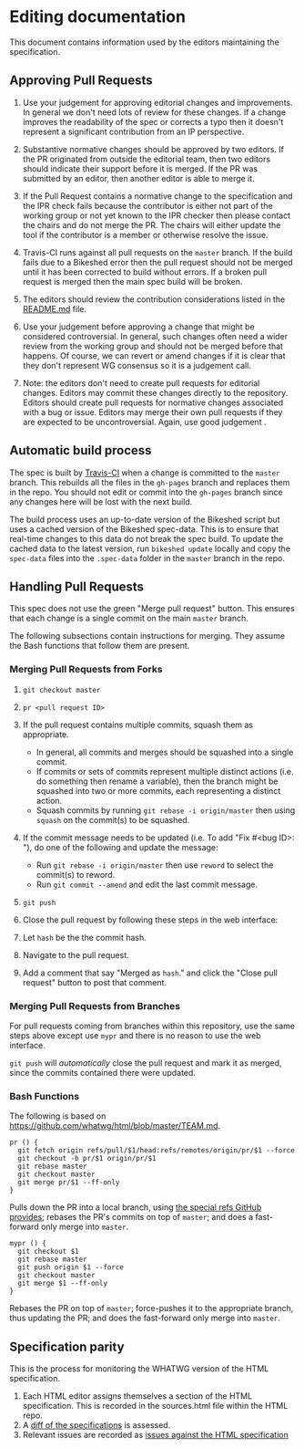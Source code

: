 # Editing documentation

This document contains information used by the editors maintaining the specification.

## Approving Pull Requests

1. Use your judgement for approving editorial changes and improvements. In general we don't need lots of review for these changes. If a change improves the readability of the spec or corrects a typo then it doesn't represent a significant contribution from an IP perspective.

2. Substantive normative changes should be approved by two editors. If the PR originated from outside the editorial team, then two editors should indicate their support before it is merged. If the PR was submitted by an editor, then another editor is able to merge it.

3. If the Pull Request contains a normative change to the specification and the IPR check fails because the contributor is either not part of the working group or not yet known to the IPR checker then please contact the chairs and do not merge the PR. The chairs will either update the tool if the contributor is a member or otherwise resolve the issue.

4. Travis-CI runs against all pull requests on the `master` branch. If the build fails due to a Bikeshed error then the pull request should not be merged until it has been corrected to build without errors. If a broken pull request is merged then the main spec build will be broken.

5. The editors should review the contribution considerations listed in the [README.md](README.md) file.

6. Use your judgement before approving a change that might be considered controversial. In general, such changes often need a wider review from the working group and should not be merged before that happens. Of course, we can revert or amend changes if it is clear that they don't represent WG consensus so it is a judgement call.

7. Note: the editors don't need to create pull requests for editorial changes. Editors may commit these changes directly to the repository. Editors should create pull requests for normative changes associated with a bug or issue. Editors may merge their own pull requests if they are expected to be uncontroversial. Again, use good judgement .

## Automatic build process

The spec is built by [Travis-CI](https://travis-ci.org/) when a change is committed to the `master` branch. This rebuilds all the files in the `gh-pages` branch and replaces them in the repo. You should not edit or commit into the `gh-pages` branch since any changes here will be lost with the next build.

The build process uses an up-to-date version of the Bikeshed script but uses a cached version of the Bikeshed spec-data. This is to ensure that real-time changes to this data do not break the spec build. To update the cached data to the latest version, run `bikeshed update` locally and copy the `spec-data` files into the `.spec-data` folder in the `master` branch in the repo.

## Handling Pull Requests

This spec does not use the green "Merge pull request" button. This ensures that each change is a single commit on the main `master` branch.

The following subsections contain instructions for merging. They assume the Bash functions that follow them are present.

### Merging Pull Requests from Forks

1. `git checkout master`

1. `pr <pull request ID>`

1. If the pull request contains multiple commits, squash them as appropriate.
   * In general, all commits and merges should be squashed into a single commit.
   * If commits or sets of commits represent multiple distinct actions (i.e. do something then rename a variable), then the branch might be squashed into two or more commits, each representing a distinct action.
   * Squash commits by running `git rebase -i origin/master` then using `squash` on the commit(s) to be squashed.

1. If the commit message needs to be updated (i.e. To add "Fix #\<bug ID\>: "), do one of the following and update the message:
    * Run `git rebase -i origin/master` then use `reword` to select the commit(s) to reword.
    * Run `git commit --amend` and edit the last commit message.

1. `git push`

1. Close the pull request by following these steps in the web interface:
  1. Let `hash` be the the commit hash.
  1. Navigate to the pull request.
  1. Add a comment that say "Merged as `hash`." and click the "Close pull request" button to post that
comment.

### Merging Pull Requests from Branches
For pull requests coming from branches within this repository, use the same steps above except use `mypr` and there is no reason to use the web interface.

`git push` will _automatically_ close the pull request and mark it as merged, since the commits contained there were updated.

### Bash Functions
The following is based on https://github.com/whatwg/html/blob/master/TEAM.md.

```
pr () {
  git fetch origin refs/pull/$1/head:refs/remotes/origin/pr/$1 --force
  git checkout -b pr/$1 origin/pr/$1
  git rebase master
  git checkout master
  git merge pr/$1 --ff-only
}
```
Pulls down the PR into a local branch, using [the special refs GitHub provides](https://help.github.com/articles/checking-out-pull-requests-locally/); rebases the PR's commits on top of `master`; and does a fast-forward only merge into `master`.

```
mypr () {
  git checkout $1
  git rebase master
  git push origin $1 --force
  git checkout master
  git merge $1 --ff-only
}
```
Rebases the PR on top of `master`; force-pushes it to the appropriate branch, thus updating the PR; and does the fast-forward only merge into `master`.


## Specification parity

This is the process for monitoring the WHATWG version of the HTML specification.

1. Each HTML editor assigns themselves a section of the HTML specification. This is recorded in the sources.html file within the HTML repo.
2. A [diff of the specifications](https://diffofhtmls.herokuapp.com/) is assessed.
3. Relevant issues are recorded as [issues against the HTML specification](https://github.com/w3c/html/issues)

